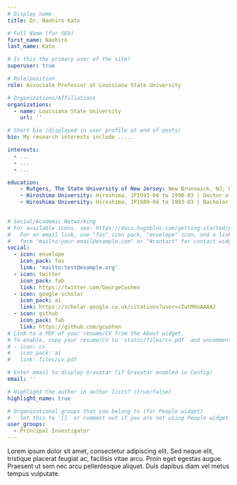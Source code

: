 ```yaml
---
# Display name
title: Dr. Naohiro Kato

# Full Name (for SEO)
first_name: Naohiro
last_name: Kato

# Is this the primary user of the site?
superuser: true

# Role/position
role: Associate Professor at Louisiana State University

# Organizations/Affiliations
organizations:
  - name: Louisiana State University
    url: ''

# Short bio (displayed in user profile at end of posts)
bio: My research interests include .....

interests:
  - ...
  - ...
  - ...

education:
    - Rutgers, The State University of New Jersey: New Brunswick, NJ, US1998-04 to 2001-12 | Postdoctoral Fellow (Biotech center)
    - Hiroshima University: Hiroshima, JP1993-04 to 1998-03 | Doctor of Agriculture (Biosphere Science)
    - Hiroshima University: Hiroshima, JP1989-04 to 1993-03 | Bachelor of Agriculture (Applied Biological Science)
    

# Social/Academic Networking
# For available icons, see: https://docs.hugoblox.com/getting-started/page-builder/#icons
#   For an email link, use "fas" icon pack, "envelope" icon, and a link in the
#   form "mailto:your-email@example.com" or "#contact" for contact widget.
social:
  - icon: envelope
    icon_pack: fas
    link: 'mailto:test@example.org'
  - icon: twitter
    icon_pack: fab
    link: https://twitter.com/GeorgeCushen
  - icon: google-scholar
    icon_pack: ai
    link: https://scholar.google.co.uk/citations?user=sIwtMXoAAAAJ
  - icon: github
    icon_pack: fab
    link: https://github.com/gcushen
# Link to a PDF of your resume/CV from the About widget.
# To enable, copy your resume/CV to `static/files/cv.pdf` and uncomment the lines below.
# - icon: cv
#   icon_pack: ai
#   link: files/cv.pdf

# Enter email to display Gravatar (if Gravatar enabled in Config)
email: ''

# Highlight the author in author lists? (true/false)
highlight_name: true

# Organizational groups that you belong to (for People widget)
#   Set this to `[]` or comment out if you are not using People widget.
user_groups:
  - Principal Investigator
---
```



Lorem ipsum dolor sit amet, consectetur adipiscing elit. Sed neque elit, tristique placerat feugiat ac, facilisis vitae arcu. Proin eget egestas augue. Praesent ut sem nec arcu pellentesque aliquet. Duis dapibus diam vel metus tempus vulputate.
